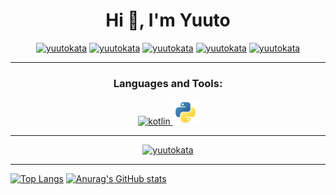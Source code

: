 <h1 align="center">Hi 👋, I'm Yuuto</h1>





<p align="middle"> <a href="https://twitter.com/yuutokata" target="blank"><img src="https://img.shields.io/badge/Twitter-1DA1F2?style=for-the-badge&logo=twitter&logoColor=white" alt="yuutokata" /></a>
<a href="https://discord.com/users/437669166216904715" target="blank"><img src="https://img.shields.io/badge/Discord-7289DA?style=for-the-badge&logo=discord&logoColor=white" alt="yuutokata" /></a>
<a href="https://www.reddit.com/user/Yuutoo_" target="blank"><img src="https://img.shields.io/badge/Reddit-FF4500?style=for-the-badge&logo=reddit&logoColor=white" alt="yuutokata" /></a>
<a href="https://www.youtube.com/channel/UC3rffbeJpGYNd_ge8kvJ6FA" target="blank"><img src="https://img.shields.io/badge/YouTube-FF0000?style=for-the-badge&logo=youtube&logoColor=white" alt="yuutokata" /></a>
<a href="https://www.twitch.tv/yuutokata" target="blank"><img src="https://img.shields.io/badge/Twitch-9146FF?style=for-the-badge&logo=twitch&logoColor=white" alt="yuutokata" /></a>


---
<h3 align="middle">Languages and Tools:</h3>
<p align="middle"> <a href="https://kotlinlang.org" target="_blank"> <img src="https://www.vectorlogo.zone/logos/kotlinlang/kotlinlang-icon.svg" alt="kotlin" width="40" height="40"/> </a> <a href="https://www.python.org" target="_blank"> <img src="https://raw.githubusercontent.com/devicons/devicon/master/icons/python/python-original.svg" alt="python" width="40" height="40"/> </a> </p>

---
<p align="middle"> <a href="https://github.com/ryo-ma/github-profile-trophy"><img src="https://github-profile-trophy.vercel.app/?username=yuutokata" alt="yuutokata" /></a> </p>



---
[![Top Langs](https://github-readme-stats.vercel.app/api/top-langs/?username=yuutokata&theme=tokyonight)](https://github.com/anuraghazra/github-readme-stats)
[![Anurag's GitHub stats](https://github-readme-stats.vercel.app/api?username=yuutokata&show_icons=True&theme=tokyonight)](https://github.com/anuraghazra/github-readme-stats)
